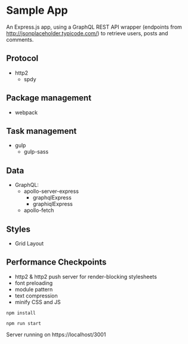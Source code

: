 # Sample App
An Express.js app, using a GraphQL REST API wrapper (endpoints from http://jsonplaceholder.typicode.com/) to retrieve users, posts and comments.

## Protocol
- http2
  - spdy
## Package management
- webpack
## Task management
- gulp 
  - gulp-sass
## Data
- GraphQL: 
  - apollo-server-express 
    - graphqlExpress
    - graphiqlExpress
  - apollo-fetch
## Styles
- Grid Layout
## Performance Checkpoints
- http2 & http2 push server for render-blocking stylesheets
- font preloading
- module pattern
- text compression
- minify CSS and JS


`npm install`

`npm run start`

Server running on https://localhost/3001
